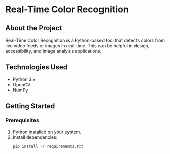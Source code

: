  # Real-Time Color Recognition
## About the Project
Real-Time Color Recognition is a Python-based tool that detects colors from live video feeds or images in real-time. This can be helpful in design, accessibility, and image analysis applications.

## Technologies Used
- Python 3.x
- OpenCV
- NumPy

## Getting Started
### Prerequisites
1. Python installed on your system.
2. Install dependencies:
   ```bash
   pip install -r requirements.txt
